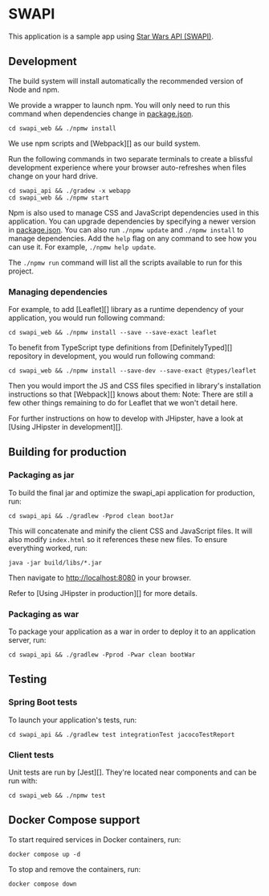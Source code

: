 # SWAPI

This application is a sample app using [Star Wars API (SWAPI)](https://swapi.tech/).

## Development

The build system will install automatically the recommended version of Node and npm.

We provide a wrapper to launch npm.
You will only need to run this command when dependencies change in [package.json](package.json).

```
cd swapi_web && ./npmw install
```

We use npm scripts and [Webpack][] as our build system.

Run the following commands in two separate terminals to create a blissful development experience where your browser
auto-refreshes when files change on your hard drive.

```
cd swapi_api && ./gradew -x webapp
cd swapi_web && ./npmw start
```

Npm is also used to manage CSS and JavaScript dependencies used in this application. You can upgrade dependencies by
specifying a newer version in [package.json](package.json). You can also run `./npmw update` and `./npmw install` to manage dependencies.
Add the `help` flag on any command to see how you can use it. For example, `./npmw help update`.

The `./npmw run` command will list all the scripts available to run for this project.

### Managing dependencies

For example, to add [Leaflet][] library as a runtime dependency of your application, you would run following command:

```
cd swapi_web && ./npmw install --save --save-exact leaflet
```

To benefit from TypeScript type definitions from [DefinitelyTyped][] repository in development, you would run following command:

```
cd swapi_web && ./npmw install --save-dev --save-exact @types/leaflet
```

Then you would import the JS and CSS files specified in library's installation instructions so that [Webpack][] knows about them:
Note: There are still a few other things remaining to do for Leaflet that we won't detail here.

For further instructions on how to develop with JHipster, have a look at [Using JHipster in development][].

## Building for production

### Packaging as jar

To build the final jar and optimize the swapi_api application for production, run:

```
cd swapi_api && ./gradlew -Pprod clean bootJar
```

This will concatenate and minify the client CSS and JavaScript files. It will also modify `index.html` so it references these new files.
To ensure everything worked, run:

```
java -jar build/libs/*.jar
```

Then navigate to [http://localhost:8080](http://localhost:8080) in your browser.

Refer to [Using JHipster in production][] for more details.

### Packaging as war

To package your application as a war in order to deploy it to an application server, run:

```
cd swapi_api && ./gradlew -Pprod -Pwar clean bootWar
```

## Testing

### Spring Boot tests

To launch your application's tests, run:

```
cd swapi_api && ./gradlew test integrationTest jacocoTestReport
```

### Client tests

Unit tests are run by [Jest][]. They're located near components and can be run with:

```
cd swapi_web && ./npmw test
```

## Docker Compose support

To start required services in Docker containers, run:

```
docker compose up -d
```

To stop and remove the containers, run:

```
docker compose down
```